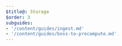 ```yaml
---
$title@: Storage
$order: 3
subguides: 
- '/content/guides/ingest.md'
- '/content/guides/boss-to-precompute.md'
---
```

